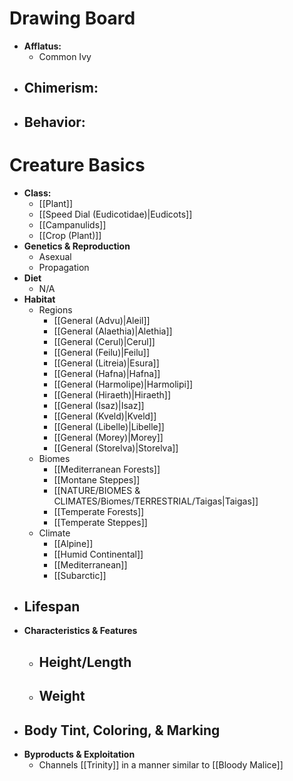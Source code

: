 # Drawing Board
- **Afflatus:**
	- Common Ivy
- **Chimerism:**
	- 
- **Behavior:**
	- 
# Creature Basics
- **Class:**
	- [[Plant]]
	- [[Speed Dial (Eudicotidae)|Eudicots]]
	- [[Campanulids]]
	- [[Crop (Plant)]]
- **Genetics & Reproduction**
	- Asexual
	- Propagation
- **Diet**
	- N/A
- **Habitat**
	- Regions
		- [[General (Advu)|Aleil]]
		- [[General (Alaethia)|Alethia]]
		- [[General (Cerul)|Cerul]]
		- [[General (Feilu)|Feilu]]
		- [[General (Litreia)|Esura]]
		- [[General (Hafna)|Hafna]]
		- [[General (Harmolipe)|Harmolipi]]
		- [[General (Hiraeth)|Hiraeth]]
		- [[General (Isaz)|Isaz]]
		- [[General (Kveld)|Kveld]]
		- [[General (Libelle)|Libelle]]
		- [[General (Morey)|Morey]]
		- [[General (Storelva)|Storelva]]
	- Biomes
		- [[Mediterranean Forests]]
		- [[Montane Steppes]]
		- [[NATURE/BIOMES & CLIMATES/Biomes/TERRESTRIAL/Taigas|Taigas]]
		- [[Temperate Forests]]
		- [[Temperate Steppes]]
	- Climate
		- [[Alpine]]
		- [[Humid Continental]]
		- [[Mediterranean]]
		- [[Subarctic]]
- **Lifespan**
	- 
- **Characteristics & Features**
	- Height/Length
		- 
	- Weight
		- 
- **Body Tint, Coloring, & Marking**
	- 
- **Byproducts & Exploitation**
	- Channels [[Trinity]] in a manner similar to [[Bloody Malice]]